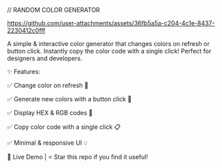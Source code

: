 // RANDOM COLOR GENERATOR

https://github.com/user-attachments/assets/36fb5a5a-c204-4c1e-8437-2230412c0fff

A simple & interactive color generator that changes colors on refresh or button click. Instantly copy the color code with a single click! Perfect for designers and developers.

✨ Features:

✅ Change color on refresh 🔄

✅ Generate new colors with a button click 🎲

✅ Display HEX & RGB codes 🎨

✅ Copy color code with a single click 📋

✅ Minimal & responsive UI 💡

🚀 Live Demo | ⭐ Star this repo if you find it useful!
